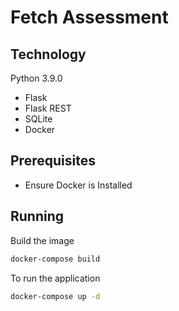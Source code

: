# Fetch Assessment

## Technology
Python 3.9.0
- Flask
- Flask REST
- SQLite
- Docker


## Prerequisites
- Ensure Docker is Installed

## Running

Build the image
```bash
docker-compose build
```

To run the application
```bash
docker-compose up -d
```
